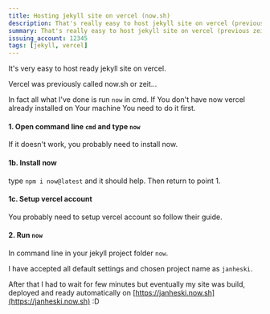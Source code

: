 ```yaml
---
title: Hosting jekyll site on vercel (now.sh)
description: That's really easy to host jekyll site on vercel (previous zeit now.sh)
summary: That's really easy to host jekyll site on vercel (previous zeit now.sh)
issuing_account: 12345
tags: [jekyll, vercel]
---
```


It's very easy to host ready jekyll site on vercel.

Vercel was previously called now.sh or zeit...

In fact all what I've done is run `now` in cmd. 
If You don't have now vercel already installed on Your machine You need to do it first.

#### 1. Open command line `cmd` and type `now`
If it doesn't work, you probably need to install now.

#### 1b. Install now
type `npm i now@latest` and it should help. Then return to point 1.

#### 1c. Setup vercel account
You probably need to setup vercel account so follow their guide.

#### 2. Run `now`
In command line in your jekyll project folder  `now`.

I have accepted all default settings and chosen project name as `janheski`. 

After that I had to wait for few minutes but eventually my site was build, deployed and ready automatically on [https://janheski.now.sh](https://janheski.now.sh) :D